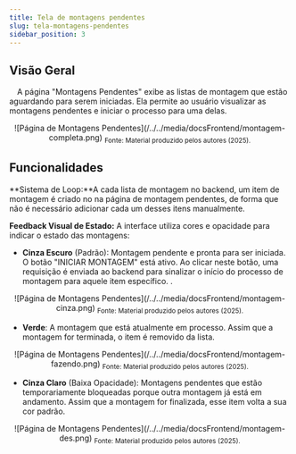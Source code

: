 ```yaml
---
title: Tela de montagens pendentes
slug: tela-montagens-pendentes
sidebar_position: 3
---
```


## Visão Geral

&emsp;A página "Montagens Pendentes" exibe as listas de montagem que estão aguardando para serem iniciadas. Ela permite ao usuário visualizar as montagens pendentes e iniciar o processo para uma delas.

<div align="center">
![Página de Montagens Pendentes](/../../media/docsFrontend/montagem-completa.png)
<sub>Fonte: Material produzido pelos autores (2025).</sub>
</div>

## Funcionalidades

**Sistema de Loop:**A cada lista de montagem no backend, um item de montagem é criado no na página de montagem pendentes, de forma que não é necessário adicionar cada um desses itens manualmente.

**Feedback Visual de Estado:** A interface utiliza cores e opacidade para indicar o estado das montagens:

- **Cinza Escuro** (Padrão): Montagem pendente e pronta para ser iniciada. O botão "INICIAR MONTAGEM" está ativo. Ao clicar neste botão, uma requisição é enviada ao backend para sinalizar o início do processo de montagem para aquele item específico. .
<div align="center">
![Página de Montagens Pendentes](/../../media/docsFrontend/montagem-cinza.png)
<sub>Fonte: Material produzido pelos autores (2025).</sub>
</div>


- **Verde**: A montagem que está atualmente em processo. Assim que a montagem for terminada, o item é removido da lista.
<div align="center">
![Página de Montagens Pendentes](/../../media/docsFrontend/montagem-fazendo.png)
<sub>Fonte: Material produzido pelos autores (2025).</sub>
</div>


- **Cinza Claro** (Baixa Opacidade): Montagens pendentes que estão temporariamente bloqueadas porque outra montagem já está em andamento. Assim que a montagem for finalizada, esse item volta a sua cor padrão.
<div align="center">
![Página de Montagens Pendentes](/../../media/docsFrontend/montagem-des.png)
<sub>Fonte: Material produzido pelos autores (2025).</sub>
</div>